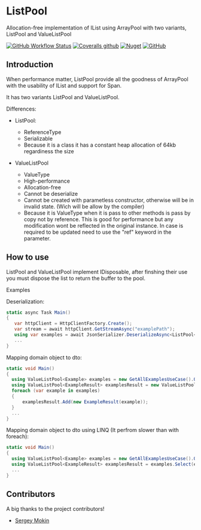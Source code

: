 # ListPool

Allocation-free implementation of IList using ArrayPool with two variants, ListPool and ValueListPool

[![GitHub Workflow Status](https://img.shields.io/github/workflow/status/faustodavid/ListPool/Build)](https://github.com/faustodavid/ListPool/actions)
[![Coveralls github](https://img.shields.io/coveralls/github/faustodavid/ListPool)](https://coveralls.io/github/faustodavid/ListPool)
[![Nuget](https://img.shields.io/nuget/v/ListPool)](https://www.nuget.org/packages/ListPool/)
[![GitHub](https://img.shields.io/github/license/faustodavid/ListPool)](https://github.com/faustodavid/ListPool/blob/master/LICENSE)

## Introduction

When performance matter, ListPool provide all the goodness of ArrayPool with the usability of IList and support for Span.

It has two variants ListPool and ValueListPool.

Differences:

* ListPool:
  * ReferenceType
  * Serializable
  * Because it is a class it has a constant heap allocation of 64kb regardiness the size

* ValueListPool
  * ValueType
  * High-performance
  * Allocation-free
  * Cannot be deserialize
  * Cannot be created with parametless constructor, otherwise will be in invalid state. (Wich will be allow by the compiler)
  * Because it is ValueType when it is pass to other methods is pass by copy not by reference. This is good for performance but any modification wont be reflected in the original instance. In case is required to be updated need to use the "ref" keyword in the parameter.

 ## How to use

 ListPool and ValueListPool implement IDisposable, after finshing their use you must dispose the list to return the buffer to the pool.

 Examples

 Deserialization:

 ```csharp
static async Task Main()
{
    var httpClient = HttpClientFactory.Create();
    var stream = await httpClient.GetStreamAsync("examplePath");
    using var examples = await JsonSerializer.DeserializeAsync<ListPool<string>>(stream); 
    ...
}
 ```

 Mapping domain object to dto:

  ```csharp
static void Main()
{
    using ValueListPool<Example> examples = new GetAllExamplesUseCase().Query();
    using ValueListPool<ExampleResult> examplesResult = new ValueListPool<ExampleResult>(examples.Count);
    foreach (var example in examples)
    {
        examplesResult.Add(new ExampleResult(example));
    }
    ...
}
  ```

Mapping domain object to dto using LINQ (It perfrom slower than with foreach):

  ```csharp
static void Main()
{
    using ValueListPool<Example> examples = new GetAllExamplesUseCase().Query();
    using ValueListPool<ExampleResult> examplesResult = examples.Select(example => new ExampleResult(example)).ToValueListPool();
    ...
}
  ```

## Contributors

A big thanks to the project contributors!

* [Sergey Mokin](https://github.com/SergeyMokin)
